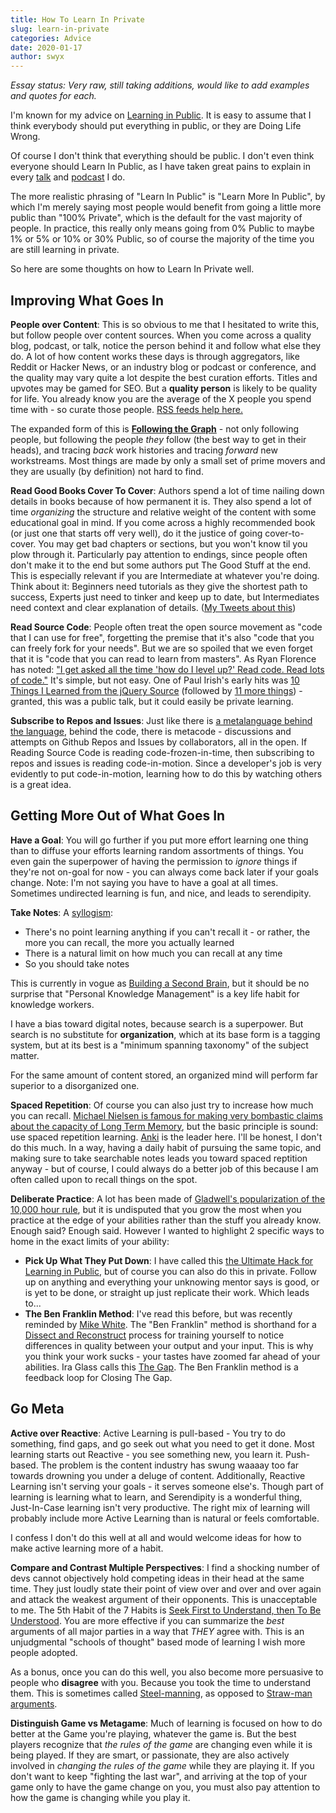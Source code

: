 ```yaml
---
title: How To Learn In Private
slug: learn-in-private
categories: Advice
date: 2020-01-17
author: swyx
---
```


*Essay status: Very raw, still taking additions, would like to add examples and quotes for each.*

I'm known for my advice on [Learning in Public](http://swyx.io/LIP). It is easy to assume that I think everybody should put everything in public, or they are Doing Life Wrong. 

Of course I don't think that everything should be public. I don't even think everyone should Learn In Public, as I have taken great pains to explain in every [talk](https://www.swyx.io/speaking/learn-in-public-nyc) and [podcast](https://www.swyx.io/speaking/freecodecamp-podcast) I do.

The more realistic phrasing of "Learn In Public" is "Learn More In Public", by which I'm merely saying most people would benefit from going a little more public than "100% Private", which is the default for the vast majority of people. In practice, this really only means going from 0% Public to maybe 1% or 5% or 10% or 30% Public, so of course the majority of the time you are still learning in private.

So here are some thoughts on how to Learn In Private well.

## Improving What Goes In

**People over Content**: This is so obvious to me that I hesitated to write this, but follow people over content sources. When you come across a quality blog, podcast, or talk, notice the person behind it and follow what else they do. A lot of how content works these days is through aggregators, like Reddit or Hacker News, or an industry blog or podcast or conference, and the quality may vary quite a lot despite the best curation efforts. Titles and upvotes may be gamed for SEO. But a **quality person** is likely to be quality for life. You already know you are the average of the X people you spend time with - so curate those people. [RSS feeds help here.](https://nitter.net/chriscoyier/status/1214606808125341696#m)

The expanded form of this is [**Following the Graph**](https://twitter.com/swyx/status/1216519772210388992#m) - not only following people, but following the people *they* follow (the best way to get in their heads), and tracing *back* work histories and tracing *forward* new workstreams. Most things are made by only a small set of prime movers and they are usually (by definition) not hard to find.

**Read Good Books Cover To Cover**: Authors spend a lot of time nailing down details in books because of how permanent it is. They also spend a lot of time *organizing* the structure and relative weight of the content with some educational goal in mind. If you come across a highly recommended book (or just one that starts off very well), do it the justice of going cover-to-cover. You may get bad chapters or sections, but you won't know til you plow through it. Particularly pay attention to endings, since people often don't make it to the end but some authors put The Good Stuff at the end. This is especially relevant if you are Intermediate at whatever you're doing. Think about it: Beginners need tutorials as they give the shortest path to success, Experts just need to tinker and keep up to date, but Intermediates need context and clear explanation of details. ([My Tweets about this](https://twitter.com/search?f=tweets&q=from%3Aswyx%20cover%20to%20cover%20))

**Read Source Code**: People often treat the open source movement as "code that I can use for free", forgetting the premise that it's also "code that you can freely fork for your needs". But we are so spoiled that we even forget that it is "code that you can read to learn from masters". As Ryan Florence has noted: ["I get asked all the time 'how do I level up?' Read code. Read lots of code."](https://nitter.net/ryanflorence/status/1119628559767654405#m) It's simple, but not easy. One of Paul Irish's early hits was [10 Things I Learned from the jQuery Source](https://paulirish.com/2010/10-things-i-learned-from-the-jquery-source/) (followed by [11 more things](https://www.youtube.com/watch?v=ARnp9Y8xgR4)) - granted, this was a public talk, but it could easily be private learning.

**Subscribe to Repos and Issues**: Just like there is [a metalanguage behind the language](https://www.youtube.com/watch?v=_0T5OSSzxms), behind the code, there is metacode - discussions and attempts on Github Repos and Issues by collaborators, all in the open. If Reading Source Code is reading code-frozen-in-time, then subscribing to repos and issues is reading code-in-motion. Since a developer's job is very evidently to put code-in-motion, learning how to do this by watching others is a great idea.

## Getting More Out of What Goes In

**Have a Goal**: You will go further if you put more effort learning one thing than to diffuse your efforts learning random assortments of things. You even gain the superpower of having the permission to *ignore* things if they're not on-goal for now - you can always come back later if your goals change. Note: I'm not saying you have to have a goal at all times. Sometimes undirected learning is fun, and nice, and leads to serendipity.

**Take Notes**: A [syllogism](https://en.wikipedia.org/wiki/List_of_valid_argument_forms):

- There's no point learning anything if you can't recall it - or rather, the more you can recall, the more you actually learned
- There is a natural limit on how much you can recall at any time
- So you should take notes

This is currently in vogue as [Building a Second Brain](https://praxis.fortelabs.co/5-steps-to-build-a-second-brain-7eddbae5af95/), but it should be no surprise that "Personal Knowledge Management" is a key life habit for knowledge workers.

I have a bias toward digital notes, because search is a superpower. But search is no substitute for **organization**, which at its base form is a tagging system, but at its best is a "minimum spanning taxonomy" of the subject matter.

For the same amount of content stored, an organized mind will perform far superior to a disorganized one.

**Spaced Repetition**: Of course you can also just try to increase how much you can recall. [Michael Nielsen is famous for making very bombastic claims about the capacity of Long Term Memory](http://augmentingcognition.com/ltm.html), but the basic principle is sound: use spaced repetition learning. [Anki](https://apps.ankiweb.net/) is the leader here. I'll be honest, I don't do this much. In a way, having a daily habit of pursuing the same topic, and making sure to take searchable notes leads you toward spaced reptition anyway - but of course, I could always do a better job of this because I am often called upon to recall things on the spot.

**Deliberate Practice**: A lot has been made of [Gladwell's popularization of the 10,000 hour rule](https://en.wikipedia.org/wiki/Outliers_(book)), but it is undisputed that you grow the most when you practice at the edge of your abilities rather than the stuff you already know. Enough said? Enough said. However I wanted to highlight 2 specific ways to home in the exact limits of your ability:

  - **Pick Up What They Put Down**: I have called this [the Ultimate Hack for Learning in Public](https://www.swyx.io/writing/learn-in-public-hack), but of course you can also do this in private. Follow up on anything and everything your unknowing mentor says is good, or is yet to be done, or straight up just replicate their work. Which leads to...
  - **The Ben Franklin Method**: I've read this before, but was recently reminded by [Mike White](https://nitter.net/myquite/status/1215340113468755968#m). The "Ben Franklin" method is shorthand for a [Dissect and Reconstruct](https://medium.com/personal-growth/the-benjamin-franklin-method-how-to-actually-learn-to-write-1ac4ebc7c3a7) process for training yourself to notice differences in quality between your output and your input. This is why you think your work sucks - your tastes have zoomed far ahead of your abilities. Ira Glass calls this [The Gap](https://jamesclear.com/ira-glass-failure). The Ben Franklin method is a feedback loop for Closing The Gap.

## Go Meta

**Active over Reactive**: Active Learning is pull-based - You try to do something, find gaps, and go seek out what you need to get it done. Most learning starts out Reactive - you see something new, you learn it. Push-based. The problem is the content industry has swung waaaay too far towards drowning you under a deluge of content. Additionally, Reactive Learning isn't serving your goals - it serves someone else's. Though part of learning is learning what to learn, and Serendipity is a wonderful thing, Just-In-Case learning isn't very productive. The right mix of learning will probably include more Active Learning than is natural or feels comfortable. 

I confess I don't do this well at all and would welcome ideas for how to make active learning more of a habit.

**Compare and Contrast Multiple Perspectives**: I find a shocking number of devs cannot objectively hold competing ideas in their head at the same time. They just loudly state their point of view over and over and over again and attack the weakest argument of their opponents. This is unacceptable to me. The 5th Habit of the 7 Habits is [Seek First to Understand, then To Be Understood](https://www.franklincovey.com/the-7-habits/habit-5.html). You are more effective if you can summarize the *best* arguments of all major parties in a way that *THEY* agree with. This is an unjudgmental "schools of thought" based mode of learning I wish more people adopted. 

As a bonus, once you can do this well, you also become more persuasive to people who **disagree** with you. Because you took the time to understand them. This is sometimes called [Steel-manning](https://lifehacker.com/utilize-the-steel-man-tactic-to-argue-more-effectivel-1632402742), as opposed to [Straw-man arguments](https://en.wikipedia.org/wiki/Straw_man).

**Distinguish Game vs Metagame**: Much of learning is focused on how to do better at the Game you're playing, whatever the game is. But the best players recognize that *the rules of the game* are changing even while it is being played. If they are smart, or passionate, they are also actively involved in *changing the rules of the game* while they are playing it. If you don't want to keep "fighting the last war", and arriving at the top of your game only to have the game change on you, you must also pay attention to how the game is changing while you play it.